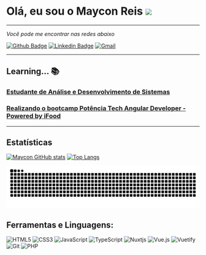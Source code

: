 # Olá, eu sou o Maycon Reis <img src="https://github.com/TheDudeThatCode/TheDudeThatCode/blob/master/Assets/Hi.gif" width="25px">

<hr />

*Você pode me encontrar nas redes abaixo*

[![Github Badge](https://img.shields.io/badge/-Github-000?style=for-the-badge&logo=Github&logoColor=white&link=https://github.com/mayconreis)](https://github.com/mayconreis)
[![Linkedin Badge](https://img.shields.io/badge/-LinkedIn-blue?style=for-the-badge&logo=Linkedin&logoColor=white&link=https://www.linkedin.com/in/maycon-rjesus//)](https://www.linkedin.com/in/maycon-rjesus//)
[![Gmail](https://img.shields.io/badge/Gmail-D14836?style=for-the-badge&logo=gmail&logoColor=white&link=mailto:mayconreis221@gmail.com)](mailto:mayconreis221@gmail.com)


<hr />

## Learning... :books:
### [Estudante de Análise e Desenvolvimento de Sistemas](https://www.impacta.edu.br/graduacoes/analise-e-desenvolvimento-de-sistemas)
### [Realizando o bootcamp Potência Tech Angular Developer - Powered by iFood](https://www.dio.me/en)

<hr />

## Estatísticas

[![Maycon GitHub stats](https://github-readme-stats.vercel.app/api?username=mayconreis&show_icons=true&theme=transparent)](https://github.com/mayconreis)
[![Top Langs](https://github-readme-stats.vercel.app/api/top-langs/?username=mayconreis&show_icons=true&theme=transparent&layout=compact)](https://github.com/mayconreis)

![Snake animation](https://github.com/mayconreis/mayconreis/blob/output/github-contribution-grid-snake.svg)


## Ferramentas e Linguagens: 
![HTML5](https://img.shields.io/badge/html5-%23E34F26.svg?style=for-the-badge&logo=html5&logoColor=white)
![CSS3](https://img.shields.io/badge/css3-%231572B6.svg?style=for-the-badge&logo=css3&logoColor=white)
![JavaScript](https://img.shields.io/badge/javascript-%23323330.svg?style=for-the-badge&logo=javascript&logoColor=%23F7DF1E)
![TypeScript](https://img.shields.io/badge/typescript-%23007ACC.svg?style=for-the-badge&logo=typescript&logoColor=white)
![Nuxtjs](https://img.shields.io/badge/Nuxt-002E3B?style=for-the-badge&logo=nuxtdotjs&logoColor=#00DC82)
![Vue.js](https://img.shields.io/badge/vuejs-%2335495e.svg?style=for-the-badge&logo=vuedotjs&logoColor=%234FC08D)
![Vuetify](https://img.shields.io/badge/Vuetify-1867C0?style=for-the-badge&logo=vuetify&logoColor=AEDDFF)
![Git](https://img.shields.io/badge/git-%23F05033.svg?style=for-the-badge&logo=git&logoColor=white)
![PHP](https://img.shields.io/badge/php-%23777BB4.svg?style=for-the-badge&logo=php&logoColor=white)

